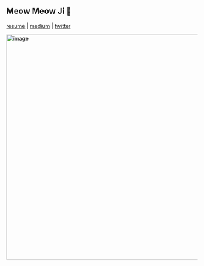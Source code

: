 ## Meow Meow Ji 🙏

[resume](./resume.pdf) | [medium](https://aarushgoyal.medium.com/) | [twitter](https://twitter.com/aarushgoyal_)


<a href="https://aarushgoyal.medium.com/how-to-connect-multiple-bluetooth-devices-for-parallel-audio-sharing-on-mac-5e15840cd52f">
<img width="594" alt="image" src="https://github.com/user-attachments/assets/73cd642e-5a98-4be5-a750-eea8619bbe2f">
</a>



